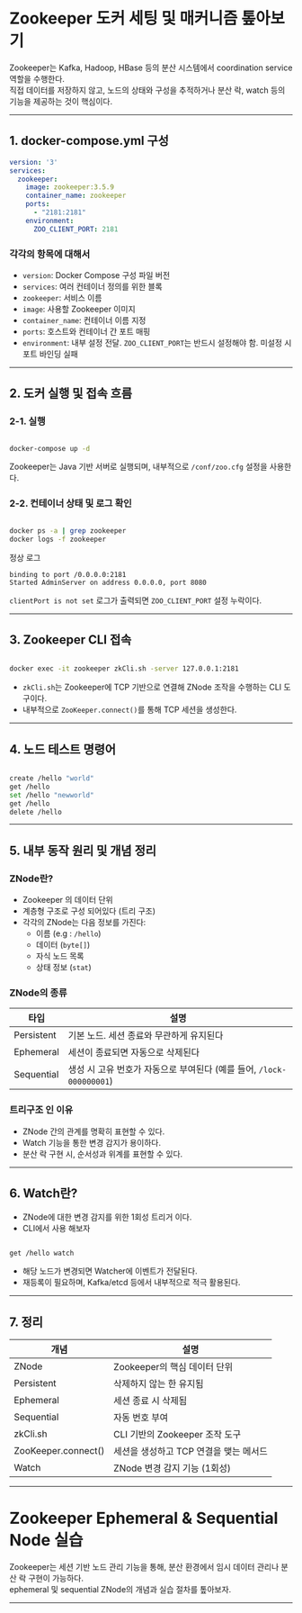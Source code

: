 # Zookeeper 도커 세팅 및 매커니즘 톺아보기

Zookeeper는 Kafka, Hadoop, HBase 등의 분산 시스템에서 coordination service 역할을 수행한다.  
직접 데이터를 저장하지 않고, 노드의 상태와 구성을 추적하거나 분산 락, watch 등의 기능을 제공하는 것이 핵심이다.

---

## 1. docker-compose.yml 구성

```yaml
version: '3'
services:
  zookeeper:
    image: zookeeper:3.5.9
    container_name: zookeeper
    ports:
      - "2181:2181"
    environment:
      ZOO_CLIENT_PORT: 2181
```

### 각각의 항목에 대해서

- `version`: Docker Compose 구성 파일 버전
- `services`: 여러 컨테이너 정의를 위한 블록
- `zookeeper`: 서비스 이름
- `image`: 사용할 Zookeeper 이미지
- `container_name`: 컨테이너 이름 지정
- `ports`: 호스트와 컨테이너 간 포트 매핑
- `environment`: 내부 설정 전달. `ZOO_CLIENT_PORT`는 반드시 설정해야 함. 미설정 시 포트 바인딩 실패

---

## 2. 도커 실행 및 접속 흐름

### 2-1. 실행

```bash

docker-compose up -d
```

Zookeeper는 Java 기반 서버로 실행되며, 내부적으로 `/conf/zoo.cfg` 설정을 사용한다.

### 2-2. 컨테이너 상태 및 로그 확인

```bash

docker ps -a | grep zookeeper
docker logs -f zookeeper
```

정상 로그

```
binding to port /0.0.0.0:2181
Started AdminServer on address 0.0.0.0, port 8080
```

`clientPort is not set` 로그가 출력되면 `ZOO_CLIENT_PORT` 설정 누락이다.

---

## 3. Zookeeper CLI 접속

```bash

docker exec -it zookeeper zkCli.sh -server 127.0.0.1:2181
```

- `zkCli.sh`는 Zookeeper에 TCP 기반으로 연결해 ZNode 조작을 수행하는 CLI 도구이다.
- 내부적으로 `ZooKeeper.connect()`를 통해 TCP 세션을 생성한다.

---

## 4. 노드 테스트 명령어

```bash

create /hello "world"
get /hello
set /hello "newworld"
get /hello
delete /hello
```

---

## 5. 내부 동작 원리 및 개념 정리

### ZNode란?

- Zookeeper 의 데이터 단위
- 계층형 구조로 구성 되어있다 (트리 구조)
- 각각의 ZNode는 다음 정보를 가진다:
    - 이름 (e.g : `/hello`)
    - 데이터 (`byte[]`)
    - 자식 노드 목록
    - 상태 정보 (`stat`)

### ZNode의 종류

| 타입 | 설명                                               |
|------|--------------------------------------------------|
| Persistent | 기본 노드. 세션 종료와 무관하게 유지된다                          |
| Ephemeral | 세션이 종료되면 자동으로 삭제된다                               |
| Sequential | 생성 시 고유 번호가 자동으로 부여된다 (예를 들어, `/lock-000000001`) |

### 트리구조 인 이유

- ZNode 간의 관계를 명확히 표현할 수 있다.
- Watch 기능을 통한 변경 감지가 용이하다.
- 분산 락 구현 시, 순서성과 위계를 표현할 수 있다.

---

## 6. Watch란?

- ZNode에 대한 변경 감지를 위한 1회성 트리거 이다.
- CLI에서 사용 해보자

```bash

get /hello watch
```

- 해당 노드가 변경되면 Watcher에 이벤트가 전달된다.
- 재등록이 필요하며, Kafka/etcd 등에서 내부적으로 적극 활용된다.

---

## 7. 정리

| 개념 | 설명 |
|------|------|
| ZNode | Zookeeper의 핵심 데이터 단위 |
| Persistent | 삭제하지 않는 한 유지됨 |
| Ephemeral | 세션 종료 시 삭제됨 |
| Sequential | 자동 번호 부여 |
| zkCli.sh | CLI 기반의 Zookeeper 조작 도구 |
| ZooKeeper.connect() | 세션을 생성하고 TCP 연결을 맺는 메서드 |
| Watch | ZNode 변경 감지 기능 (1회성) |

---

# Zookeeper Ephemeral & Sequential Node 실습

Zookeeper는 세션 기반 노드 관리 기능을 통해, 분산 환경에서 임시 데이터 관리나 분산 락 구현이 가능하다.  
ephemeral 및 sequential ZNode의 개념과 실습 절차를 톺아보자.

---

